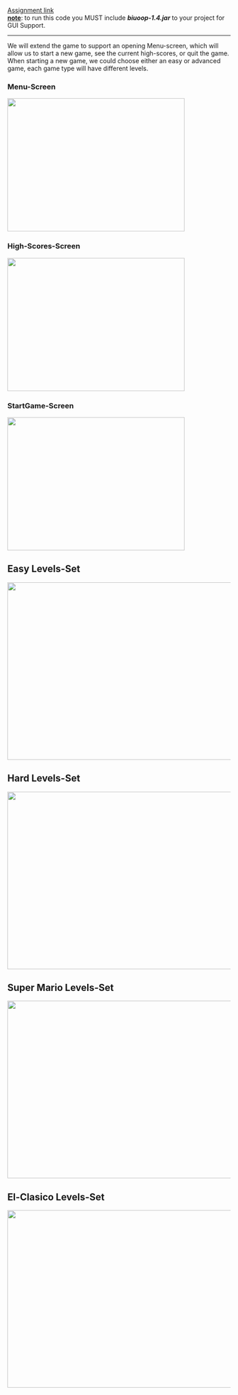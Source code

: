 [Assignment link ](https://github.com/yoavg/ioop2018/wiki/Assignment-6)<br/>
<b><u>note</u></b>: to run this code you MUST include _**biuoop-1.4.jar**_ to your project for GUI Support.

***
We will extend the game to support an opening Menu-screen, which will allow us to start a new game, see the current high-scores, or quit the game. When starting a new game, we could choose either an easy or advanced game, each game type will have different levels.

### Menu-Screen
 <img width="400" height="300" src="https://user-images.githubusercontent.com/69496372/89889635-a4a74300-dbda-11ea-82b8-02e79a98b27d.png">

### High-Scores-Screen
 <img width="400" height="300" src="https://user-images.githubusercontent.com/69496372/89889639-a7099d00-dbda-11ea-899e-4f58d33ef6d3.png">


### StartGame-Screen
 <img width="400" height="300" src="https://user-images.githubusercontent.com/69496372/89889644-a96bf700-dbda-11ea-9991-6d68ba124936.png">

## Easy Levels-Set
<img width="1500" height="400" src="https://user-images.githubusercontent.com/69496372/89891170-42037680-dbdd-11ea-93c7-8bbdf176679e.png">

## Hard Levels-Set
<img width="1500" height="400" src="https://user-images.githubusercontent.com/69496372/89891173-43cd3a00-dbdd-11ea-8790-27c724cbe8a1.png">

## Super Mario Levels-Set
<img width="1500" height="400" src="https://user-images.githubusercontent.com/69496372/89891186-492a8480-dbdd-11ea-9dad-fd513fda3378.png">

## El-Clasico Levels-Set
<img width="1500" height="400" src="https://user-images.githubusercontent.com/69496372/89891187-4a5bb180-dbdd-11ea-9f3a-b6ec9ce175bc.png">
